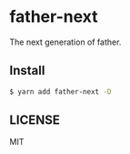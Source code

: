 # father-next

The next generation of father.

## Install

```bash
$ yarn add father-next -D
```

## LICENSE

MIT
